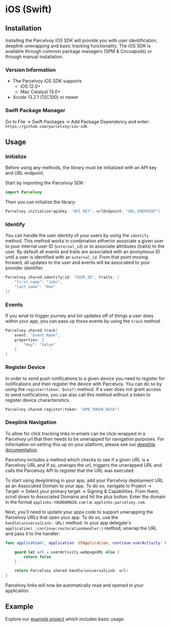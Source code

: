 # iOS (Swift)

## Installation
Installing the Parcelvoy iOS SDK will provide you with user identification, deeplink unwrapping and basic tracking functionality. The iOS SDK is available through common package managers (SPM & Cocoapods) or through manual installation.

### Version Information
- The Parcelvoy iOS SDK supports
  - iOS 12.0+
  - Mac Catalyst 13.0+
- Xcode 13.2.1 (13C100) or newer

### Swift Package Manager
Go to File -> Swift Packages -> Add Package Dependency and enter:
```https://github.com/parcelvoy/ios-sdk```

## Usage
### Initialize
Before using any methods, the library must be initialized with an API key and URL endpoint.

Start by importing the Parcelvoy SDK:
```swift
import Parcelvoy
```

Then you can initialize the library:
```swift
Parcelvoy.initialize(apiKey: "API_KEY", urlEndpoint: "URL_ENDPOINT")
```

### Identify
You can handle the user identity of your users by using the `identify` method. This method works in combination either/or associate a given user to your internal user ID (`external_id`) or to associate attributes (traits) to the user. By default all events and traits are associated with an anonymous ID until a user is identified with an `external_id`. From that point moving forward, all updates to the user and events will be associated to your provider identifier.
```swift
Parcelvoy.shared.identify(id: "USER_ID", traits: [
    "first_name": "John",
    "last_name": "Doe"
])
```

### Events
If you wnat to trigger journey and list updates off of things a user does within your app, you can pass up those events by using the `track` method.
```swift
Parcelvoy.shared.track(
    event: "Event Name",
    properties: [
        "Key": "Value"
    ]
)
```

### Register Device
In order to send push notifications to a given device you need to register for notifications and then register the device with Parcelvoy. You can do so by using the `register(token: Data?)` method. If a user does not grant access to send notifications, you can also call this method without a token to register device characteristics.
```swift
Parcelvoy.shared.register(token: "APN_TOKEN_DATA")
```

### Deeplink Navigation
To allow for click tracking links in emails can be click-wrapped in a Parcelvoy url that then needs to be unwrapped for navigation purposes. For information on setting this up on your platform, please see our [deeplink documentation](https://docs.parcelvoy.com/advanced/deeplinking).

Parcelvoy includes a method which checks to see if a given URL is a Parcelvoy URL and if so, unwraps the url, triggers the unwrapped URL and calls the Parcelvoy API to register that the URL was executed.

To start using deeplinking in your app, add your Parcelvoy deployment URL as an Associated Domain to your app. To do so, navigate to Project -> Target -> Select your primary target -> Signing & Capabilities. From there, scroll down to Associated Domains and hit the plus button. Enter the domain in the format `applinks:YOURDOMAIN.com` i.e. `applinks:parcelvoy.com`.

Next, you'll need to update your apps code to support unwrapping the Parcelvoy URLs that open your app. To do so, use the `handle(universalLink: URL)` method. In your app delegate's `application(_:continue:restorationHandler:)` method, unwrap the URL and pass it to the handler:

```swift
func application(_ application: UIApplication, continue userActivity: NSUserActivity, restorationHandler: @escaping ([UIUserActivityRestoring]?) -> Void) -> Bool {

    guard let url = userActivity.webpageURL else {
        return false
    }

    return Parcelvoy.shared.handle(universalLink: url)
}
```

Parcelvoy links will now be automatically read and opened in your application.

## Example

Explore our [example project](/Example) which includes basic usage.

